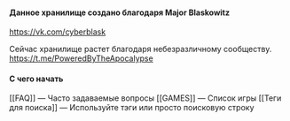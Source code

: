 #### Данное хранилище создано благодаря **Major&nbsp;Blaskowitz**
https://vk.com/cyberblask 

Сейчас хранилище растет благодаря небезразличному сообществу.
https://t.me/PoweredByTheApocalypse

#### С чего начать
[[FAQ]] — Часто задаваемые вопросы
[[GAMES]] — Список игры
[[Теги для поиска]] — Используйте тэги или просто поисковую строку <br>